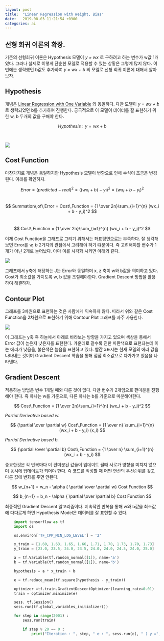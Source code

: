 ```yaml
---
layout: post
title:  "Linear Regression with Weight, Bias"
date:   2019-08-03 11:21:54 +0900
categories: ai
---
```


## 선형 회귀 이론의 확장.
기존의 선형회귀 이론은 Hypothesis 모델이 _y = wx_ 로 구하려고 하는 변수가 w값 1개 였다. 
그러나 실제로 이렇게 단순한 모델로 적용할 수 있는 상황은 그렇게 많지 않다. 이번에는 생략했던 b값도 추가하여 _y = wx + b_ 의 모델로 선형 회귀 이론에 대해서 알아보자.

## Hypothesis
개념은 [Linear Regression with One Variable](https://github.com/kidongyun/artineer) 와 동일하다. 다만 모델이 _y = wx + b_ 로 생략되었던 b를 추가하여 진행한다. 궁극적으로 이 모델이 데이터를 잘 표현하기 위한 w, b 두개의 값을 구해야 한다.

$$ Hypothesis : y = wx + b $$

<br/>

![](/res/2019-08-03-linear-regression-with-weight-bias/1.png)

## Cost Function
마찬가지로 개념은 동일하지만 Hypothesis 모델이 변함으로 인해 수식이 조금은 변경된다. 아래를 확인하자.

$$ Error = (predicted - real)^2 = ((wx_i + b) - y_i)^2 = (wx_i + b - y_i)^2 $$ <br/>
$$ Summation\,of\,Error = Cost\,Function = {1 \over 2n}\sum_{i=1}^{n} (wx_i + b - y_i)^2 $$ <br/>

$$ Cost\,Function = {1 \over 2n}\sum_{i=1}^{n} (wx_i + b - y_i)^2 $$

이제 Cost Function을 그래프로 그리기 위해서는 좌표평면으로는 부족하다. 잘 생각해보면 Error를 _w, b_ 2가지의 관점에서 고려해야 하기 떄문이다. 즉 고려해야할 변수가 1개가 아닌 2개로 늘어났다. 아마 이를 시각화 시키면 아래와 같다.

![](/res/2019-08-03-linear-regression-with-weight-bias/2.jpg)

그래프에서 y축에 해당하는 J는 Error와 동일하며 x, z 축이 w와 b값을 의미하고 있다. Cost가 최소값을 가지도록 w, b 값을 조절해야한다. Gradient Descent 방법을 활용하여 해결하자.

## Contour Plot
그래프를 3차원으로 표현하는 것은 사람에게 익숙하지 않다. 따라서 위와 같은 Cost Function을 2차원으로 표현하기 위해 Contour Plot 그래프를 자주 사용한다.

![](/res/2019-08-03-linear-regression-with-weight-bias/3.png)

이 그래프는 y축 즉 하늘에서 아래로 바라보는 방향을 가지고 있으며 색상을 통해서 Error 값이 높은지 낮은지를 표현한다. 가운데로 갈수록 진한 파란색으로 표현되는데 이는 에러가 낮음을, 붉은색은 높음을 표현하고 있다. 빨간 x표시는 현재 모델의 에러 값을 나타내는 것이며 Gradient Descent 학습을 통해 점점 최소값으로 다가가고 있음을 나타낸다.

## Gradient Descent
적용하는 방법은 변수 1개일 때와 다른 것이 없다. 다만 변수가 2개임으로 편미분을 진행해야 한다. 즉 하나는 w를 기준으로, 다른 하나는 b를 기준으로 미분해야한다.

$$ Cost\,Function = {1 \over 2n}\sum_{i=1}^{n} (wx_i + b - y_i)^2 $$

_Partial Derivative based w._

$$ {\partial \over \partial w} Cost\,Function = {1 \over n} \sum_{i=1}^{n} (wx_i + b - y_i) (x_i) $$

_Partial Derivative based b._

$$ {\partial \over \partial b} Cost\,Function = {1 \over n} \sum_{i=1}^{n} (wx_i + b - y_i) $$

중요한것은 각 반복마다 이 편미분된 값들이 업데이트 될때 서로가 영향을 미치지 않으며 동시에 업데이트가 되어야 한다. 즉 코드를 작성할 때 어떤 연산의 우선순위를 갖고 다른 값에 변화를 주면 안된다.

$$ w_{n+1} = w_n - \alpha { \partial \over \partial w} Cost Function $$

$$ b_{n+1} = b_n - \alpha { \partial \over \partial b} Cost Function $$

최종적인 Gradient Descent 알고리즘이다. 지속적인 반복을 통해 w와 b값을 최소값에 다다르게 하면 Hypothesis Model은 데이터를 잘 표현할 수 있다.


```python
    import tensorflow as tf
    import os

    os.environ['TF_CPP_MIN_LOG_LEVEL'] = '2'

    x_train = [1.60, 1.63, 1.65, 1.66, 1.71, 1.70, 1.73, 1.70, 1.73]
    y_train = [23.0, 23.5, 24.0, 23.5, 24.0, 24.0, 24.5, 24.0, 25.0]

    a = tf.Variable(tf.random_normal([1]), name='a')
    b = tf.Variable(tf.random_normal([1]), name='b')

    hypothesis = a * x_train + b

    e = tf.reduce_mean(tf.square(hypothesis - y_train))

    optimizer =tf.train.GradientDescentOptimizer(learning_rate=0.01)
    train = optimizer.minimize(e)

    sess. tf.Session()
    sess.run(tf.global_variables_initializer())

    for step in range(2001) :
        sess.run(train)

        if step % 20 == 0 :
            print("Iteration : ", step, " e : ", sess.run(e), " ( y =", sess.run(a), " x + ", sess.run(b), ")" )
```